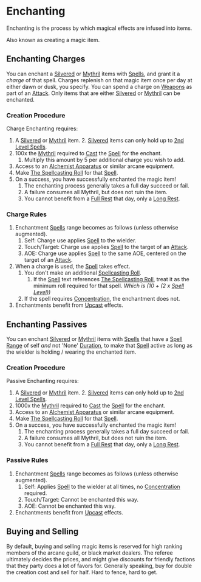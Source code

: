 # Enchanting
Enchanting is the process by which magical effects are infused into items. 

Also known as creating a magic item.
## Enchanting Charges
You can enchant a [Silvered](../../Items/Equipment/Material%20Properties/Silvered%20Property.md) or [Mythril](../Mythril.md) items with [Spells](../Spells.md), and grant it a *charge* of that spell. Charges replenish on that magic item once per day at either dawn or dusk, you specify. You can spend a charge on [Weapons](../../Items/Equipment/Weapons.md) as part of an [Attack](../../Game%20Procedures/Attack.md). Only items that are either [Silvered](../../Items/Equipment/Material%20Properties/Silvered%20Property.md) or [Mythril](../Mythril.md) can be enchanted.
### Creation Procedure
Charge Enchanting requires:
1. A [Silvered](../../Items/Equipment/Material%20Properties/Silvered%20Property.md) or [Mythril](../Mythril.md) item.
	2. [Silvered](../../Items/Equipment/Material%20Properties/Silvered%20Property.md) items can only hold up to [2nd Level Spells](../Spells/Mythril%20Spells/Level%202/2nd%20Level%20Spells.md).
2. 100x the [Mythril](../Mythril.md) required to [Cast](../Spellcasting.md) the [Spell](../Spells.md) for the enchant.
	1. Multiply this amount by 5 per additional charge you wish to add.
3. Access to an [Alchemist Apparatus](../../Items/Equipment/Individual%20Item%20Cards/Gear/1000%20Coins/Alchemist%20Apparatus.md) or similar arcane equipment.
4. Make [The Spellcasting Roll](../Spellcasting.md#The%20Spellcasting%20Roll) for that [Spell](../Spells.md).
5. On a success, you have successfully enchanted the magic item!
	1. The enchanting process generally takes a full day succeed or fail. 
	2. A failure consumes all Mythril, but does not ruin the item.
	3. You cannot benefit from a [Full Rest](../../Game%20Procedures/Resting.md#Full%20Rest) that day, only a [Long Rest](../../Game%20Procedures/Resting.md#Long%20Rest).
### Charge Rules
1. Enchantment [Spells](../Spells.md) range becomes as follows (unless otherwise augmented). 
	1. Self: Charge use applies [Spell](../Spells.md) to the wielder.
	2. Touch/Target: Charge use applies [Spell](../Spells.md) to the target of an [Attack](../../Game%20Procedures/Attack.md).
	3. AOE: Charge use applies [Spell](../Spells.md) to the same AOE, centered on the target of an [Attack](../../Game%20Procedures/Attack.md).
2. When a charge is used, the [Spell](../Spells.md) takes effect.
	1. You don't make an additional [Spellcasting Roll](../Spellcasting.md#The%20Spellcasting%20Roll).
		1. If the [Spell](../Spells.md) text references [The Spellcasting Roll](../Spellcasting.md#The%20Spellcasting%20Roll), treat it as the minimum roll required for that spell. *Which is (10 + (2 x [Spell Level](../Spell%20Level.md)))*
	2. If the spell requires [Concentration](../Concentration.md), the enchantment does not.
3. Enchantments benefit from [Upcast](../Spellcasting.md#Upcast) effects.

## Enchanting Passives
You can enchant [Silvered](../../Items/Equipment/Material%20Properties/Silvered%20Property.md) or [Mythril](../Mythril.md) items with [Spells](../Spells.md) that have a [Spell Range](../Spellcasting.md#Spell%20Range) of self *and* not 'None' [Duration](../Spellcasting.md#Duration), to make that [Spell](../Spells.md) active as long as the wielder is holding / wearing the enchanted item.
### Creation Procedure
Passive Enchanting requires:
1. A [Silvered](../../Items/Equipment/Material%20Properties/Silvered%20Property.md) or [Mythril](../Mythril.md) item.
	2. [Silvered](../../Items/Equipment/Material%20Properties/Silvered%20Property.md) items can only hold up to [2nd Level Spells](../Spells/Mythril%20Spells/Level%202/2nd%20Level%20Spells.md).
2. 1000x the [Mythril](../Mythril.md) required to [Cast](../Spellcasting.md) the [Spell](../Spells.md) for the enchant.
3. Access to an [Alchemist Apparatus](../../Items/Equipment/Individual%20Item%20Cards/Gear/1000%20Coins/Alchemist%20Apparatus.md) or similar arcane equipment.
4. Make [The Spellcasting Roll](../Spellcasting.md#The%20Spellcasting%20Roll) for that [Spell](../Spells.md).
5. On a success, you have successfully enchanted the magic item!
	1. The enchanting process generally takes a full day succeed or fail.
	2. A failure consumes all Mythril, but does not ruin the item.
	3. You cannot benefit from a [Full Rest](../../Game%20Procedures/Resting.md#Full%20Rest) that day, only a [Long Rest](../../Game%20Procedures/Resting.md#Long%20Rest).
### Passive Rules
1. Enchantment [Spells](../Spells.md) range becomes as follows (unless otherwise augmented). 
	1. Self: Applies [Spell](../Spells.md) to the wielder at all times, no [Concentration](../Concentration.md) required.
	2. Touch/Target: Cannot be enchanted this way.
	3. AOE: Cannot be enchanted this way.
2. Enchantments benefit from [Upcast](../Spellcasting.md#Upcast) effects.
## Buying and Selling
By default, buying and selling magic items is reserved for high ranking members of the arcane guild, or black market dealers. The referee ultimately decides the prices, and might give discounts for friendly factions that they party does a lot of favors for. Generally speaking, buy for double the creation cost and sell for half. Hard to fence, hard to get.